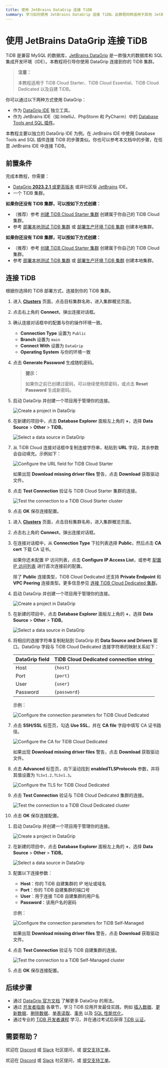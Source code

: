 ```yaml
---
title: 使用 JetBrains DataGrip 连接 TiDB
summary: 学习如何使用 JetBrains DataGrip 连接 TiDB。此教程同样适用于其他 JetBrains IDE（如 IntelliJ、PhpStorm 和 PyCharm）中的 Database Tools and SQL 插件。
---
```


# 使用 JetBrains DataGrip 连接 TiDB

TiDB 是兼容 MySQL 的数据库，[JetBrains DataGrip](https://www.jetbrains.com/help/datagrip/getting-started.html) 是一款强大的数据库和 SQL 集成开发环境（IDE）。本教程将引导你使用 DataGrip 连接到你的 TiDB 集群。

> **注意：**
>
> 本教程适用于 TiDB Cloud Starter、TiDB Cloud Essential、TiDB Cloud Dedicated 以及自建 TiDB。

你可以通过以下两种方式使用 DataGrip：

- 作为 [DataGrip IDE](https://www.jetbrains.com/datagrip/download) 独立工具。
- 作为 JetBrains IDE（如 IntelliJ、PhpStorm 和 PyCharm）中的 [Database Tools and SQL 插件](https://www.jetbrains.com/help/idea/relational-databases.html)。

本教程主要以独立的 DataGrip IDE 为例。在 JetBrains IDE 中使用 Database Tools and SQL 插件连接 TiDB 的步骤类似。你也可以参考本文档中的步骤，在任意 JetBrains IDE 中连接 TiDB。

## 前置条件

完成本教程，你需要：

- [DataGrip **2023.2.1** 或更高版本](https://www.jetbrains.com/datagrip/download/) 或非社区版 [JetBrains](https://www.jetbrains.com/) IDE。
- 一个 TiDB 集群。

<CustomContent platform="tidb">

**如果你还没有 TiDB 集群，可以按如下方式创建：**

- （推荐）参考 [创建 TiDB Cloud Starter 集群](/develop/dev-guide-build-cluster-in-cloud.md) 创建属于你自己的 TiDB Cloud 集群。
- 参考 [部署本地测试 TiDB 集群](/quick-start-with-tidb.md#deploy-a-local-test-cluster) 或 [部署生产环境 TiDB 集群](/production-deployment-using-tiup.md) 创建本地集群。

</CustomContent>
<CustomContent platform="tidb-cloud">

**如果你还没有 TiDB 集群，可以按如下方式创建：**

- （推荐）参考 [创建 TiDB Cloud Starter 集群](/develop/dev-guide-build-cluster-in-cloud.md) 创建属于你自己的 TiDB Cloud 集群。
- 参考 [部署本地测试 TiDB 集群](https://docs.pingcap.com/tidb/stable/quick-start-with-tidb#deploy-a-local-test-cluster) 或 [部署生产环境 TiDB 集群](https://docs.pingcap.com/tidb/stable/production-deployment-using-tiup) 创建本地集群。

</CustomContent>

## 连接 TiDB

根据你选择的 TiDB 部署方式，连接到你的 TiDB 集群。

<SimpleTab>
<div label="TiDB Cloud Starter or Essential">

1. 进入 [**Clusters**](https://tidbcloud.com/console/clusters) 页面，点击目标集群名称，进入集群概览页面。

2. 点击右上角的 **Connect**，弹出连接对话框。

3. 确认连接对话框中的配置与你的操作环境一致。

    - **Connection Type** 设置为 `Public`
    - **Branch** 设置为 `main`
    - **Connect With** 设置为 `DataGrip`
    - **Operating System** 与你的环境一致

4. 点击 **Generate Password** 生成随机密码。

    > **提示：**
    >
    > 如果你之前已创建过密码，可以继续使用原密码，或点击 **Reset Password** 生成新密码。

5. 启动 DataGrip 并创建一个项目用于管理你的连接。

    ![Create a project in DataGrip](/media/develop/datagrip-create-project.jpg)

6. 在新建的项目中，点击 **Database Explorer** 面板左上角的 **+**，选择 **Data Source** > **Other** > **TiDB**。

    ![Select a data source in DataGrip](/media/develop/datagrip-data-source-select.jpg)

7. 从 TiDB Cloud 连接对话框中复制连接字符串，粘贴到 **URL** 字段，其余参数会自动填充。示例如下：

    ![Configure the URL field for TiDB Cloud Starter](/media/develop/datagrip-url-paste.jpg)

    如果出现 **Download missing driver files** 警告，点击 **Download** 获取驱动文件。

8. 点击 **Test Connection** 验证与 TiDB Cloud Starter 集群的连接。

    ![Test the connection to a TiDB Cloud Starter cluster](/media/develop/datagrip-test-connection.jpg)

9. 点击 **OK** 保存连接配置。

</div>
<div label="TiDB Cloud Dedicated">

1. 进入 [**Clusters**](https://tidbcloud.com/console/clusters) 页面，点击目标集群名称，进入集群概览页面。

2. 点击右上角的 **Connect**，弹出连接对话框。

3. 在连接对话框中，从 **Connection Type** 下拉列表选择 **Public**，然后点击 **CA cert** 下载 CA 证书。

    如果你还未配置 IP 访问列表，点击 **Configure IP Access List**，或参考 [配置 IP 访问列表](https://docs.pingcap.com/tidbcloud/configure-ip-access-list) 进行首次连接前的配置。

    除了 **Public** 连接类型，TiDB Cloud Dedicated 还支持 **Private Endpoint** 和 **VPC Peering** 连接类型。更多信息参见 [连接 TiDB Cloud Dedicated 集群](https://docs.pingcap.com/tidbcloud/connect-to-tidb-cluster)。

4. 启动 DataGrip 并创建一个项目用于管理你的连接。

    ![Create a project in DataGrip](/media/develop/datagrip-create-project.jpg)

5. 在新建的项目中，点击 **Database Explorer** 面板左上角的 **+**，选择 **Data Source** > **Other** > **TiDB**。

    ![Select a data source in DataGrip](/media/develop/datagrip-data-source-select.jpg)

6. 将相应的连接字符串复制粘贴到 DataGrip 的 **Data Source and Drivers** 窗口。DataGrip 字段与 TiDB Cloud Dedicated 连接字符串的映射关系如下：

    | DataGrip field | TiDB Cloud Dedicated connection string |
    | -------------- | ------------------------------- |
    | Host           | `{host}`                        |
    | Port           | `{port}`                        |
    | User           | `{user}`                        |
    | Password       | `{password}`                    |

    示例：

    ![Configure the connection parameters for TiDB Cloud Dedicated](/media/develop/datagrip-dedicated-connect.jpg)

7. 点击 **SSH/SSL** 标签页，勾选 **Use SSL**，并在 **CA file** 字段中填写 CA 证书路径。

    ![Configure the CA for TiDB Cloud Dedicated](/media/develop/datagrip-dedicated-ssl.jpg)

    如果出现 **Download missing driver files** 警告，点击 **Download** 获取驱动文件。

8. 点击 **Advanced** 标签页，向下滚动找到 **enabledTLSProtocols** 参数，并将其值设置为 `TLSv1.2,TLSv1.3`。

    ![Configure the TLS for TiDB Cloud Dedicated](/media/develop/datagrip-dedicated-advanced.jpg)

9. 点击 **Test Connection** 验证与 TiDB Cloud Dedicated 集群的连接。

    ![Test the connection to a TiDB Cloud Dedicated cluster](/media/develop/datagrip-dedicated-test-connection.jpg)

10. 点击 **OK** 保存连接配置。

</div>
<div label="TiDB Self-Managed">

1. 启动 DataGrip 并创建一个项目用于管理你的连接。

    ![Create a project in DataGrip](/media/develop/datagrip-create-project.jpg)

2. 在新建的项目中，点击 **Database Explorer** 面板左上角的 **+**，选择 **Data Source** > **Other** > **TiDB**。

    ![Select a data source in DataGrip](/media/develop/datagrip-data-source-select.jpg)

3. 配置以下连接参数：

    - **Host**：你的 TiDB 自建集群的 IP 地址或域名
    - **Port**：你的 TiDB 自建集群的端口号
    - **User**：用于连接 TiDB 自建集群的用户名
    - **Password**：该用户名的密码

    示例：

    ![Configure the connection parameters for TiDB Self-Managed](/media/develop/datagrip-self-hosted-connect.jpg)

    如果出现 **Download missing driver files** 警告，点击 **Download** 获取驱动文件。

4. 点击 **Test Connection** 验证与 TiDB 自建集群的连接。

    ![Test the connection to a TiDB Self-Managed cluster](/media/develop/datagrip-self-hosted-test-connection.jpg)

5. 点击 **OK** 保存连接配置。

</div>
</SimpleTab>

## 后续步骤

- 通过 [DataGrip 官方文档](https://www.jetbrains.com/help/datagrip/getting-started.html) 了解更多 DataGrip 的用法。
- 通过 [开发者指南](/develop/dev-guide-overview.md) 各章节，学习 TiDB 应用开发最佳实践，例如 [插入数据](/develop/dev-guide-insert-data.md)、[更新数据](/develop/dev-guide-update-data.md)、[删除数据](/develop/dev-guide-delete-data.md)、[单表读取](/develop/dev-guide-get-data-from-single-table.md)、[事务](/develop/dev-guide-transaction-overview.md) 以及 [SQL 性能优化](/develop/dev-guide-optimize-sql-overview.md)。
- 通过专业的 [TiDB 开发者课程](https://www.pingcap.com/education/) 学习，并在通过考试后获得 [TiDB 认证](https://www.pingcap.com/education/certification/)。

## 需要帮助？

<CustomContent platform="tidb">

欢迎在 [Discord](https://discord.gg/DQZ2dy3cuc?utm_source=doc) 或 [Slack](https://slack.tidb.io/invite?team=tidb-community&channel=everyone&ref=pingcap-docs) 社区提问，或 [提交支持工单](/support.md)。

</CustomContent>

<CustomContent platform="tidb-cloud">

欢迎在 [Discord](https://discord.gg/DQZ2dy3cuc?utm_source=doc) 或 [Slack](https://slack.tidb.io/invite?team=tidb-community&channel=everyone&ref=pingcap-docs) 社区提问，或 [提交支持工单](https://tidb.support.pingcap.com/)。

</CustomContent>